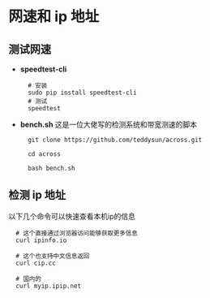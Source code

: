 # 网速和 ip 地址

## 测试网速

- **speedtest-cli**

  ```shell
    # 安装
    sudo pip install speedtest-cli
    # 测试
    speedtest
  ```

- **bench.sh**
  这是一位大佬写的检测系统和带宽测速的脚本
  ```shell
    git clone https://github.com/teddysun/across.git

    cd across

    bash bench.sh
  ```


## 检测 ip 地址

以下几个命令可以快速查看本机ip的信息
  ```shell
    # 这个直接通过浏览器访问能够获取更多信息
    curl ipinfo.io

    # 这个也支持中文信息返回
    curl cip.cc

    # 国内的
    curl myip.ipip.net
  ```